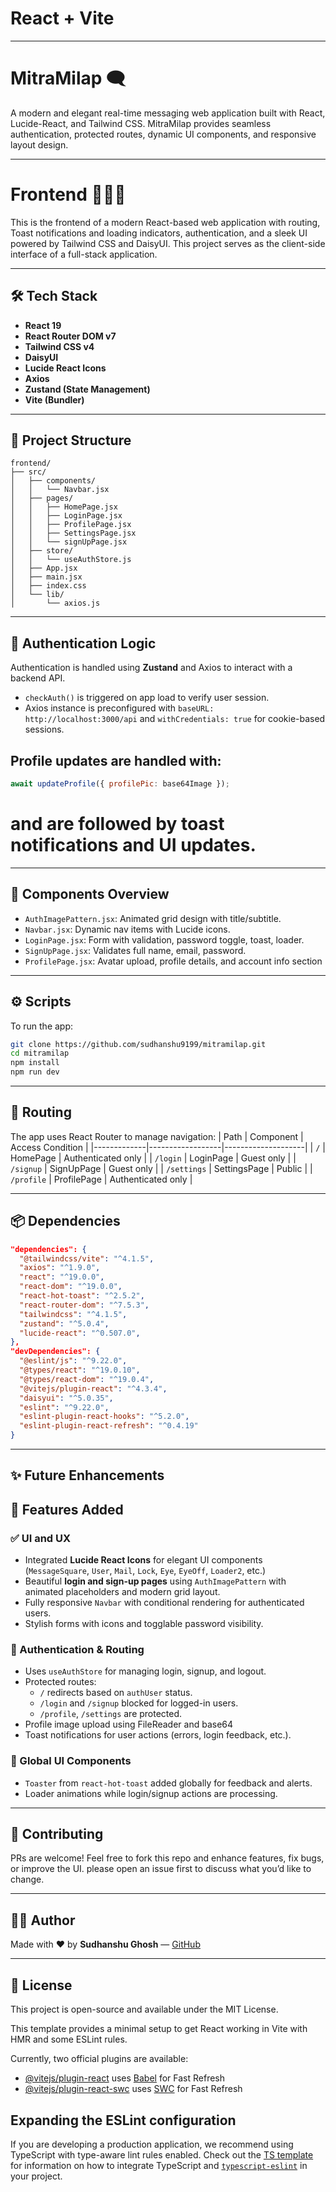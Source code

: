 # React + Vite

---

# MitraMilap 🗨️

A modern and elegant real-time messaging web application built with React, Lucide-React, and Tailwind CSS. MitraMilap provides seamless authentication, protected routes, dynamic UI components, and responsive layout design.

---

# Frontend 🧑‍💻🚀

This is the frontend of a modern React-based web application with routing, Toast notifications and loading indicators, authentication, and a sleek UI powered by Tailwind CSS and DaisyUI. This project serves as the client-side interface of a full-stack application.

---

## 🛠 Tech Stack

- **React 19**
- **React Router DOM v7**
- **Tailwind CSS v4**
- **DaisyUI**
- **Lucide React Icons**
- **Axios**
- **Zustand (State Management)**
- **Vite (Bundler)**

---

## 📁 Project Structure

```
frontend/
├── src/
│   ├── components/
│   │   └── Navbar.jsx
│   ├── pages/
│   │   ├── HomePage.jsx
│   │   ├── LoginPage.jsx
│   │   ├── ProfilePage.jsx
│   │   ├── SettingsPage.jsx
│   │   └── signUpPage.jsx
│   ├── store/
│   │   └── useAuthStore.js
│   ├── App.jsx
│   ├── main.jsx
│   ├── index.css
│   └── lib/
│       └── axios.js
```

---

## 🔐 Authentication Logic

Authentication is handled using **Zustand** and Axios to interact with a backend API.

- `checkAuth()` is triggered on app load to verify user session.
- Axios instance is preconfigured with `baseURL: http://localhost:3000/api` and `withCredentials: true` for cookie-based sessions.

## Profile updates are handled with:
```js
await updateProfile({ profilePic: base64Image });
```
# and are followed by toast notifications and UI updates.
---

## 📁 Components Overview

- `AuthImagePattern.jsx`: Animated grid design with title/subtitle.
- `Navbar.jsx`: Dynamic nav items with Lucide icons.
- `LoginPage.jsx`: Form with validation, password toggle, toast, loader.
- `SignUpPage.jsx`: Validates full name, email, password.
- `ProfilePage.jsx`: Avatar upload, profile details, and account info section

---

## ⚙️ Scripts

To run the app:

```bash
git clone https://github.com/sudhanshu9199/mitramilap.git
cd mitramilap
npm install
npm run dev
```

---

## 🚦 Routing

The app uses React Router to manage navigation:
| Path        | Component        | Access Condition   |
|-------------|------------------|--------------------|
| `/`         | HomePage         | Authenticated only |
| `/login`    | LoginPage        | Guest only         |
| `/signup`   | SignUpPage       | Guest only         |
| `/settings` | SettingsPage     | Public             |
| `/profile`  | ProfilePage      | Authenticated only |

---

## 📦 Dependencies

```json
"dependencies": {
  "@tailwindcss/vite": "^4.1.5",
  "axios": "^1.9.0",
  "react": "^19.0.0",
  "react-dom": "^19.0.0",
  "react-hot-toast": "^2.5.2",
  "react-router-dom": "^7.5.3",
  "tailwindcss": "^4.1.5",
  "zustand": "^5.0.4",
  "lucide-react": "^0.507.0",
},
"devDependencies": {
  "@eslint/js": "^9.22.0",
  "@types/react": "^19.0.10",
  "@types/react-dom": "^19.0.4",
  "@vitejs/plugin-react": "^4.3.4",
  "daisyui": "^5.0.35",
  "eslint": "^9.22.0",
  "eslint-plugin-react-hooks": "^5.2.0",
  "eslint-plugin-react-refresh": "^0.4.19"
}
```

---

## ✨ Future Enhancements
## 🔧 Features Added

### ✅ UI and UX
- Integrated **Lucide React Icons** for elegant UI components (`MessageSquare`, `User`, `Mail`, `Lock`, `Eye`, `EyeOff`, `Loader2`, etc.)
- Beautiful **login and sign-up pages** using `AuthImagePattern` with animated placeholders and modern grid layout.
- Fully responsive `Navbar` with conditional rendering for authenticated users.
- Stylish forms with icons and togglable password visibility.

### 🔐 Authentication & Routing
- Uses `useAuthStore` for managing login, signup, and logout.
- Protected routes:
  - `/` redirects based on `authUser` status.
  - `/login` and `/signup` blocked for logged-in users.
  - `/profile`, `/settings` are protected.
- Profile image upload using FileReader and base64
- Toast notifications for user actions (errors, login feedback, etc.).

### 🔄 Global UI Components
- `Toaster` from `react-hot-toast` added globally for feedback and alerts.
- Loader animations while login/signup actions are processing.


---

## 🤝 Contributing

PRs are welcome! Feel free to fork this repo and enhance features, fix bugs, or improve the UI. please open an issue first to discuss what you’d like to change.

---

## 🧑‍💻 Author

Made with ❤️ by **Sudhanshu Ghosh** — [GitHub](https://github.com/sudhanshu9199)

---

## 📄 License

This project is open-source and available under the MIT License.




This template provides a minimal setup to get React working in Vite with HMR and some ESLint rules.

Currently, two official plugins are available:

- [@vitejs/plugin-react](https://github.com/vitejs/vite-plugin-react/blob/main/packages/plugin-react) uses [Babel](https://babeljs.io/) for Fast Refresh
- [@vitejs/plugin-react-swc](https://github.com/vitejs/vite-plugin-react/blob/main/packages/plugin-react-swc) uses [SWC](https://swc.rs/) for Fast Refresh

## Expanding the ESLint configuration

If you are developing a production application, we recommend using TypeScript with type-aware lint rules enabled. Check out the [TS template](https://github.com/vitejs/vite/tree/main/packages/create-vite/template-react-ts) for information on how to integrate TypeScript and [`typescript-eslint`](https://typescript-eslint.io) in your project.



